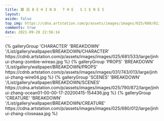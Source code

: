 ```yaml
---
title: 幕 后 B E H I N D   T H E   S C E N E S
layout: 
aside: false
top_img: https://cdna.artstation.com/p/assets/images/images/025/680/012/large/jinhui-zhang-closeaaa.jpg
comments: true
date: 2021-09-28 22:56:14
---
```

<div class="gallery-group-main">
{% galleryGroup 'CHARACTER' 'BREAKDOWN' '/List/gallery/wallpaper/BREAKDOWN/CHARACTER' https://cdnb.artstation.com/p/assets/images/images/025/681/533/large/jinhui-zhang-zombie-wireao.jpg %}
{% galleryGroup 'PROPS' 'BREAKDOWN' '/List/gallery/wallpaper/BREAKDOWN/PROPS' https://cdnb.artstation.com/p/assets/images/images/031/743/013/large/jinhui-zhang-wire04.jpg %}
{% galleryGroup 'SCENES' 'BREAKDOWN' '/List/gallery/wallpaper/BREAKDOWN/SCENES' https://cdna.artstation.com/p/assets/images/images/025/790/872/large/jinhui-zhang-ocean01-00-00-17-20200415-154436.jpg %}
{% galleryGroup 'CREATURE' 'BREAKDOWN' '/List/gallery/wallpaper/BREAKDOWN/CREATURE' https://cdna.artstation.com/p/assets/images/images/025/680/012/large/jinhui-zhang-closeaaa.jpg %}
</div>


